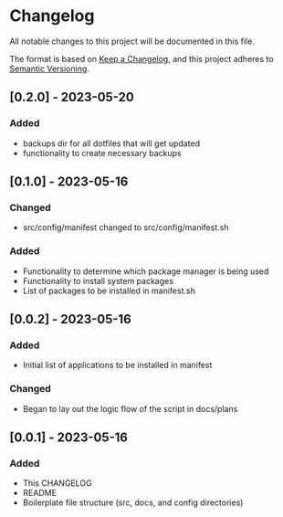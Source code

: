 # Changelog

All notable changes to this project will be documented in this file.

The format is based on [Keep a Changelog](https://keepachangelog.com/en/1.0.0/), and this project adheres to [Semantic Versioning](https://semver.org/spec/v2.0.0.html).

## [0.2.0] - 2023-05-20

### Added

- backups dir for all dotfiles that will get updated
- functionality to create necessary backups

## [0.1.0] - 2023-05-16

### Changed

- src/config/manifest changed to src/config/manifest.sh

### Added

- Functionality to determine which package manager is being used
- Functionality to install system packages
- List of packages to be installed in manifest.sh

## [0.0.2] - 2023-05-16

### Added

- Initial list of applications to be installed in manifest

### Changed

- Began to lay out the logic flow of the script in docs/plans

## [0.0.1] - 2023-05-16

### Added

- This CHANGELOG
- README 
- Boilerplate file structure (src, docs, and config directories)
